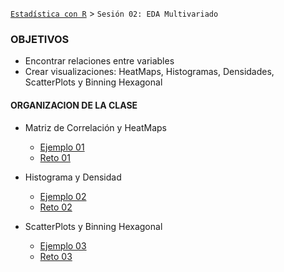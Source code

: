 [`Estadística con R`](../Readme.md) > `Sesión 02: EDA Multivariado`

### OBJETIVOS 
- Encontrar relaciones entre variables
- Crear visualizaciones: HeatMaps, Histogramas, Densidades, ScatterPlots y Binning Hexagonal

#### ORGANIZACION DE LA CLASE 

- Matriz de Correlación y HeatMaps
	- [Ejemplo 01](Ejemplo-01)
	- [Reto 01](Reto-01)

- Histograma y Densidad
	- [Ejemplo 02](Ejemplo-01)
	- [Reto 02](Reto-01)

- ScatterPlots y Binning Hexagonal
	- [Ejemplo 03](Ejemplo-03)
	- [Reto 03](Reto-03)





